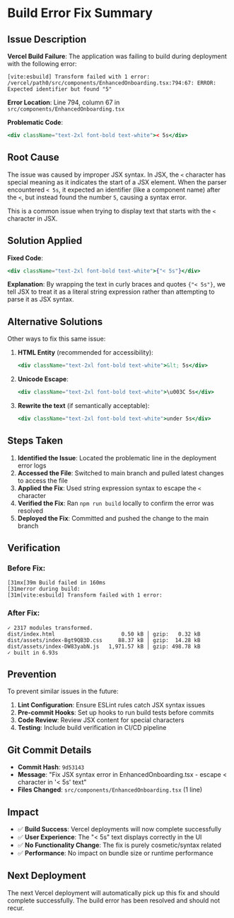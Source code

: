 # Build Error Fix Summary

## Issue Description

**Vercel Build Failure**: The application was failing to build during deployment with the following error:

```
[vite:esbuild] Transform failed with 1 error:
/vercel/path0/src/components/EnhancedOnboarding.tsx:794:67: ERROR: Expected identifier but found "5"
```

**Error Location**: Line 794, column 67 in `src/components/EnhancedOnboarding.tsx`

**Problematic Code**:
```jsx
<div className="text-2xl font-bold text-white">< 5s</div>
```

## Root Cause

The issue was caused by improper JSX syntax. In JSX, the `<` character has special meaning as it indicates the start of a JSX element. When the parser encountered `< 5s`, it expected an identifier (like a component name) after the `<`, but instead found the number `5`, causing a syntax error.

This is a common issue when trying to display text that starts with the `<` character in JSX.

## Solution Applied

**Fixed Code**:
```jsx
<div className="text-2xl font-bold text-white">{"< 5s"}</div>
```

**Explanation**: By wrapping the text in curly braces and quotes `{"< 5s"}`, we tell JSX to treat it as a literal string expression rather than attempting to parse it as JSX syntax.

## Alternative Solutions

Other ways to fix this same issue:

1. **HTML Entity** (recommended for accessibility):
   ```jsx
   <div className="text-2xl font-bold text-white">&lt; 5s</div>
   ```

2. **Unicode Escape**:
   ```jsx
   <div className="text-2xl font-bold text-white">\u003C 5s</div>
   ```

3. **Rewrite the text** (if semantically acceptable):
   ```jsx
   <div className="text-2xl font-bold text-white">under 5s</div>
   ```

## Steps Taken

1. **Identified the Issue**: Located the problematic line in the deployment error logs
2. **Accessed the File**: Switched to main branch and pulled latest changes to access the file
3. **Applied the Fix**: Used string expression syntax to escape the `<` character
4. **Verified the Fix**: Ran `npm run build` locally to confirm the error was resolved
5. **Deployed the Fix**: Committed and pushed the change to the main branch

## Verification

### Before Fix:
```
[31mx[39m Build failed in 160ms
[31merror during build:
[31m[vite:esbuild] Transform failed with 1 error:
```

### After Fix:
```
✓ 2317 modules transformed.
dist/index.html                     0.50 kB │ gzip:   0.32 kB
dist/assets/index-Bgt9QB3D.css     88.37 kB │ gzip:  14.28 kB
dist/assets/index-DW83yabN.js   1,971.57 kB │ gzip: 498.78 kB
✓ built in 6.93s
```

## Prevention

To prevent similar issues in the future:

1. **Lint Configuration**: Ensure ESLint rules catch JSX syntax issues
2. **Pre-commit Hooks**: Set up hooks to run build tests before commits
3. **Code Review**: Review JSX content for special characters
4. **Testing**: Include build verification in CI/CD pipeline

## Git Commit Details

- **Commit Hash**: `9d53143`
- **Message**: "Fix JSX syntax error in EnhancedOnboarding.tsx - escape < character in '< 5s' text"
- **Files Changed**: `src/components/EnhancedOnboarding.tsx` (1 line)

## Impact

- ✅ **Build Success**: Vercel deployments will now complete successfully
- ✅ **User Experience**: The "< 5s" text displays correctly in the UI
- ✅ **No Functionality Change**: The fix is purely cosmetic/syntax related
- ✅ **Performance**: No impact on bundle size or runtime performance

## Next Deployment

The next Vercel deployment will automatically pick up this fix and should complete successfully. The build error has been resolved and should not recur.